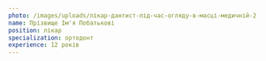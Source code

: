 ```yaml
---
photo: /images/uploads/лікар-дантист-під-час-огляду-в-масці-медичній-2-.jpeg
name: Прізвище Ім'я Побатькові
position: лікар
specialization: ортодонт
experience: 12 років
---
```

